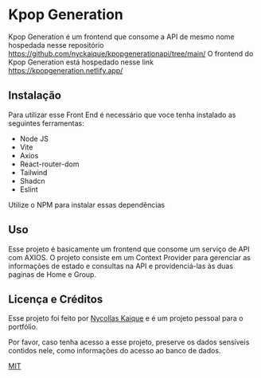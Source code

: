 # Kpop Generation 

Kpop Generation é um frontend que consome a API de mesmo nome hospedada nesse repositório <https://github.com/nyckaique/kpopgenerationapi/tree/main/>
O frontend do Kpop Generation está hospedado nesse link <https://kpopgeneration.netlify.app/>

## Instalação

Para utilizar esse Front End é necessário que voce tenha instalado as seguintes ferramentas:

- Node JS
- Vite
- Axios
- React-router-dom
- Tailwind
- Shadcn
- Eslint

Utilize o NPM para instalar essas dependências

## Uso

Esse projeto é basicamente um frontend que consome um serviço de API com AXIOS.
O projeto consiste em um Context Provider para gerenciar as informações de estado e consultas na API e providenciá-las às duas paginas de Home e Group.

## Licença e Créditos

Esse projeto foi feito por [Nycollas Kaique](https://linkedin.com/in/nycollaskaique) e é um projeto pessoal para o portfólio.

Por favor, caso tenha acesso a esse projeto, preserve os dados sensíveis contidos nele, como informações do acesso ao banco de dados.

[MIT](https://choosealicense.com/licenses/mit/)
